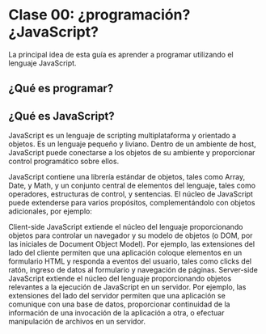 # Clase 00: ¿programación? ¿JavaScript?

La principal idea de esta guía es aprender a programar utilizando el lenguaje JavaScript.

## ¿Qué es programar?

## ¿Qué es JavaScript?
JavaScript es un lenguaje de scripting multiplataforma y orientado a objetos. Es un lenguaje pequeño y liviano. Dentro de un ambiente de host, JavaScript puede conectarse a los objetos de su ambiente y proporcionar control programático sobre ellos.

JavaScript contiene una librería estándar de objetos, tales como  Array, Date, y Math, y un conjunto central de elementos del lenguaje, tales como operadores, estructuras de control, y sentencias. El núcleo de JavaScript puede extenderse para varios propósitos, complementándolo con objetos adicionales, por ejemplo:

Client-side JavaScript extiende el núcleo del lenguaje proporcionando objetos para controlar un navegador y su modelo de objetos (o DOM, por las iniciales de Document Object Model). Por ejemplo, las extensiones del lado del cliente permiten que una aplicación coloque elementos en un formulario HTML y responda a eventos del usuario, tales como clicks del ratón, ingreso de datos al formulario y navegación de páginas.
Server-side JavaScript extiende el núcleo del lenguaje proporcionando objetos relevantes a la ejecución de JavaScript en un servidor. Por ejemplo, las extensiones del lado del servidor permiten que una aplicación se comunique con una base de datos, proporcionar continuidad de la información de una invocación de la aplicación a otra, o efectuar manipulación de archivos en un servidor.
